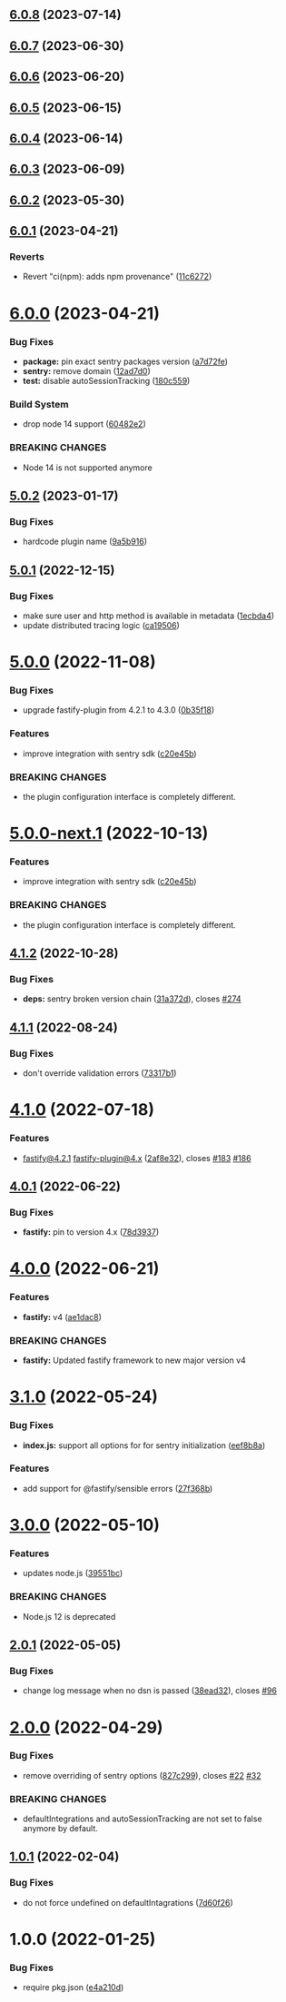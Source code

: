 ## [6.0.8](https://github.com/immobiliare/fastify-sentry/compare/v6.0.7...v6.0.8) (2023-07-14)

## [6.0.7](https://github.com/immobiliare/fastify-sentry/compare/v6.0.6...v6.0.7) (2023-06-30)

## [6.0.6](https://github.com/immobiliare/fastify-sentry/compare/v6.0.5...v6.0.6) (2023-06-20)

## [6.0.5](https://github.com/immobiliare/fastify-sentry/compare/v6.0.4...v6.0.5) (2023-06-15)

## [6.0.4](https://github.com/immobiliare/fastify-sentry/compare/v6.0.3...v6.0.4) (2023-06-14)

## [6.0.3](https://github.com/immobiliare/fastify-sentry/compare/v6.0.2...v6.0.3) (2023-06-09)

## [6.0.2](https://github.com/immobiliare/fastify-sentry/compare/v6.0.1...v6.0.2) (2023-05-30)

## [6.0.1](https://github.com/immobiliare/fastify-sentry/compare/v6.0.0...v6.0.1) (2023-04-21)


### Reverts

* Revert "ci(npm): adds npm provenance" ([11c6272](https://github.com/immobiliare/fastify-sentry/commit/11c62721f27c4c5a25df276b52d42fe72dbeda27))

# [6.0.0](https://github.com/immobiliare/fastify-sentry/compare/v5.0.2...v6.0.0) (2023-04-21)


### Bug Fixes

* **package:** pin exact sentry packages version ([a7d72fe](https://github.com/immobiliare/fastify-sentry/commit/a7d72fedaf06beb5207306f3160fa960f8751ea2))
* **sentry:** remove domain ([12ad7d0](https://github.com/immobiliare/fastify-sentry/commit/12ad7d0f944a2c293e02d98d61f65cf69a6b7cab))
* **test:** disable autoSessionTracking ([180c559](https://github.com/immobiliare/fastify-sentry/commit/180c5597950d190268a2a1e8008d8ba6fcdbd8ef))


### Build System

* drop node 14 support ([60482e2](https://github.com/immobiliare/fastify-sentry/commit/60482e29db28010850decd7b89b5545b409ed0d6))


### BREAKING CHANGES

* Node 14 is not supported anymore

## [5.0.2](https://github.com/immobiliare/fastify-sentry/compare/v5.0.1...v5.0.2) (2023-01-17)


### Bug Fixes

* hardcode plugin name ([9a5b916](https://github.com/immobiliare/fastify-sentry/commit/9a5b91691c3b9249a0926da006bfd66f873a5d1a))

## [5.0.1](https://github.com/immobiliare/fastify-sentry/compare/v5.0.0...v5.0.1) (2022-12-15)


### Bug Fixes

* make sure user and http method is available in metadata ([1ecbda4](https://github.com/immobiliare/fastify-sentry/commit/1ecbda45bef86ebacdc75e0d22fcec7ad8f02a0c))
* update distributed tracing logic ([ca19506](https://github.com/immobiliare/fastify-sentry/commit/ca1950692cf7b0f44c41d1025a34b0f51df829fb))

# [5.0.0](https://github.com/immobiliare/fastify-sentry/compare/v4.1.2...v5.0.0) (2022-11-08)


### Bug Fixes

* upgrade fastify-plugin from 4.2.1 to 4.3.0 ([0b35f18](https://github.com/immobiliare/fastify-sentry/commit/0b35f181ad031f0b47cd8e57e39261637d0f06f7))


### Features

* improve integration with sentry sdk ([c20e45b](https://github.com/immobiliare/fastify-sentry/commit/c20e45b4231645a0a8cbde3569da7051ccaa6ce2))


### BREAKING CHANGES

* the plugin configuration interface is completely different.

# [5.0.0-next.1](https://github.com/immobiliare/fastify-sentry/compare/v4.1.1...v5.0.0-next.1) (2022-10-13)


### Features

* improve integration with sentry sdk ([c20e45b](https://github.com/immobiliare/fastify-sentry/commit/c20e45b4231645a0a8cbde3569da7051ccaa6ce2))


### BREAKING CHANGES

* the plugin configuration interface is completely different.

## [4.1.2](https://github.com/immobiliare/fastify-sentry/compare/v4.1.1...v4.1.2) (2022-10-28)


### Bug Fixes

* **deps:** sentry broken version chain ([31a372d](https://github.com/immobiliare/fastify-sentry/commit/31a372d4f6c6b8584e16536737e977e25df8f741)), closes [#274](https://github.com/immobiliare/fastify-sentry/issues/274)

## [4.1.1](https://github.com/immobiliare/fastify-sentry/compare/v4.1.0...v4.1.1) (2022-08-24)


### Bug Fixes

* don't override validation errors ([73317b1](https://github.com/immobiliare/fastify-sentry/commit/73317b16072b8650f6aa5dac3d0581be7ac6baba))

# [4.1.0](https://github.com/immobiliare/fastify-sentry/compare/v4.0.1...v4.1.0) (2022-07-18)


### Features

* fastify@4.2.1 fastify-plugin@4.x ([2af8e32](https://github.com/immobiliare/fastify-sentry/commit/2af8e32239c249369e32c36ffc73e894fc092cec)), closes [#183](https://github.com/immobiliare/fastify-sentry/issues/183) [#186](https://github.com/immobiliare/fastify-sentry/issues/186)

## [4.0.1](https://github.com/immobiliare/fastify-sentry/compare/v4.0.0...v4.0.1) (2022-06-22)


### Bug Fixes

* **fastify:** pin to version 4.x ([78d3937](https://github.com/immobiliare/fastify-sentry/commit/78d39377615058cc9f9e549ce4e1af60fb67c24e))

# [4.0.0](https://github.com/immobiliare/fastify-sentry/compare/v3.1.0...v4.0.0) (2022-06-21)


### Features

* **fastify:** v4 ([ae1dac8](https://github.com/immobiliare/fastify-sentry/commit/ae1dac8de03a3d9d24ddec6f4186c91ecb79eed5))


### BREAKING CHANGES

* **fastify:** Updated fastify framework to new major version v4

# [3.1.0](https://github.com/immobiliare/fastify-sentry/compare/v3.0.0...v3.1.0) (2022-05-24)


### Bug Fixes

* **index.js:** support all options for for sentry initialization ([eef8b8a](https://github.com/immobiliare/fastify-sentry/commit/eef8b8a7f442c0b524875a258ae41827eeb4f38d))


### Features

* add support for @fastify/sensible errors ([27f368b](https://github.com/immobiliare/fastify-sentry/commit/27f368b84ff92f8f7a38db7fdea2ea181c2e68db))

# [3.0.0](https://github.com/immobiliare/fastify-sentry/compare/v2.0.1...v3.0.0) (2022-05-10)


### Features

* updates node.js ([39551bc](https://github.com/immobiliare/fastify-sentry/commit/39551bc67cc56edd0ce8ab89a280a24b9fc4ffd7))


### BREAKING CHANGES

* Node.js 12 is deprecated

## [2.0.1](https://github.com/immobiliare/fastify-sentry/compare/v2.0.0...v2.0.1) (2022-05-05)


### Bug Fixes

* change log message when no dsn is passed ([38ead32](https://github.com/immobiliare/fastify-sentry/commit/38ead3228c3eac400f4a02b7c9c49a8c1b77e1a6)), closes [#96](https://github.com/immobiliare/fastify-sentry/issues/96)

# [2.0.0](https://github.com/immobiliare/fastify-sentry/compare/v1.0.1...v2.0.0) (2022-04-29)


### Bug Fixes

* remove overriding of sentry options ([827c299](https://github.com/immobiliare/fastify-sentry/commit/827c29941fc0e3811d5bd0c2af63c37db17b879d)), closes [#22](https://github.com/immobiliare/fastify-sentry/issues/22) [#32](https://github.com/immobiliare/fastify-sentry/issues/32)


### BREAKING CHANGES

* defaultIntegrations and autoSessionTracking are not set to false anymore by default.

## [1.0.1](https://github.com/immobiliare/fastify-sentry/compare/v1.0.0...v1.0.1) (2022-02-04)


### Bug Fixes

* do not force undefined on defaultIntagrations ([7d60f26](https://github.com/immobiliare/fastify-sentry/commit/7d60f26b8ed5e90afa5eeac3e1a92d5485dcb462))

# 1.0.0 (2022-01-25)


### Bug Fixes

* require pkg.json ([e4a210d](https://github.com/immobiliare/fastify-sentry/commit/e4a210d35d6e2b2c1af90b831ac6d50506a8222a))
